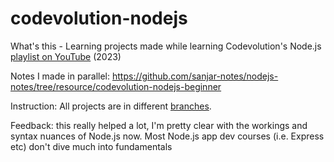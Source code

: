 # codevolution-nodejs

What's this - Learning projects made while learning Codevolution's Node.js [playlist on YouTube](https://youtube.com/playlist?list=PLC3y8-rFHvwh8shCMHFA5kWxD9PaPwxaY) (2023)

Notes I made in parallel: https://github.com/sanjar-notes/nodejs-notes/tree/resource/codevolution-nodejs-beginner

Instruction: All projects are in different [branches](https://github.com/exemplar-codes/codevolution-nodejs/branches/all).

Feedback: this really helped a lot, I'm pretty clear with the workings and syntax nuances of Node.js now. Most Node.js app dev courses (i.e. Express etc) don't dive much into fundamentals
